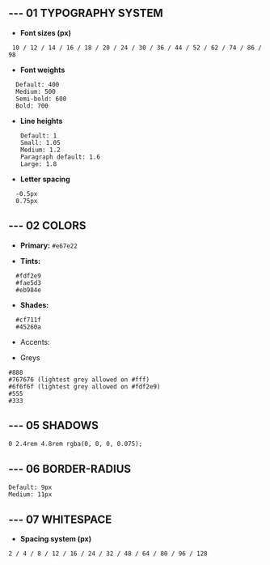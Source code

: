 ## --- 01 TYPOGRAPHY SYSTEM

- **Font sizes (px)**

` 10 / 12 / 14 / 16 / 18 / 20 / 24 / 30 / 36 / 44 / 52 / 62 / 74 / 86 / 98`

- **Font weights**

```
  Default: 400
  Medium: 500
  Semi-bold: 600
  Bold: 700
```

- **Line heights**

  ```
  Default: 1
  Small: 1.05
  Medium: 1.2
  Paragraph default: 1.6
  Large: 1.8
  ```

- **Letter spacing**

```
  -0.5px
  0.75px
```

## --- 02 COLORS

- **Primary:** `#e67e22`

- **Tints:**

```
  #fdf2e9
  #fae5d3
  #eb984e
```

- **Shades:**

```
  #cf711f
  #45260a
```

- Accents:

- Greys

```
#888
#767676 (lightest grey allowed on #fff)
#6f6f6f (lightest grey allowed on #fdf2e9)
#555
#333
```

## --- 05 SHADOWS

`0 2.4rem 4.8rem rgba(0, 0, 0, 0.075);`

## --- 06 BORDER-RADIUS

```
Default: 9px
Medium: 11px
```

## --- 07 WHITESPACE

- **Spacing system (px)**

`2 / 4 / 8 / 12 / 16 / 24 / 32 / 48 / 64 / 80 / 96 / 128`
